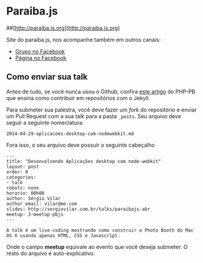 Paraiba.js
==================

##[http://paraiba.js.org](http://paraiba.js.org)

Site do paraiba.js, nos acompanhe também em outros canais:

* [Grupo no Facebook](https://www.facebook.com/groups/paraibajs/)
* [Página no Facebook](https://www.facebook.com/paraibajs/)

## Como enviar sua talk

Antes de tudo, se você nunca usou o Github, confira [este artigo](http://php-pb.net/2014/04/29/contribuindo-com-artigos/) do PHP-PB que ensina como contribuir em repositórios com o Jekyll.

Para submeter sua palestra, você deve fazer um *fork* do repositório e enviar um Pull Request com a sua talk para a pasta `_posts`. Seu arquivo deve seguir a seguinte nomeclatura:

    2014-04-29-aplicacoes-desktop-com-nodewebkit.md
    
Fora isso, o seu arquivo deve possuir o seguinte cabeçalho    

    ---
    title: "Desenvolvendo Aplicações desktop com node-webkit"
    layout: post
    order: 0
    categories:
    - talk
    robots: none
    horario: 00h00
    author: Sérgio Vilar
    author_email: vilar@me.com
    slides: http://sergiovilar.com.br/talks/paraibajs-abr
    meetup: 3-meetup-pbjs
    ---
    
    A talk é um live-coding mostrando como construir o Photo Booth do Mac OS X usando apenas HTML, CSS e Javascript.
    
Onde o campo **meetup** equivale ao evento que você deseja submeter. O resto do arquivo é auto-explicativo.

